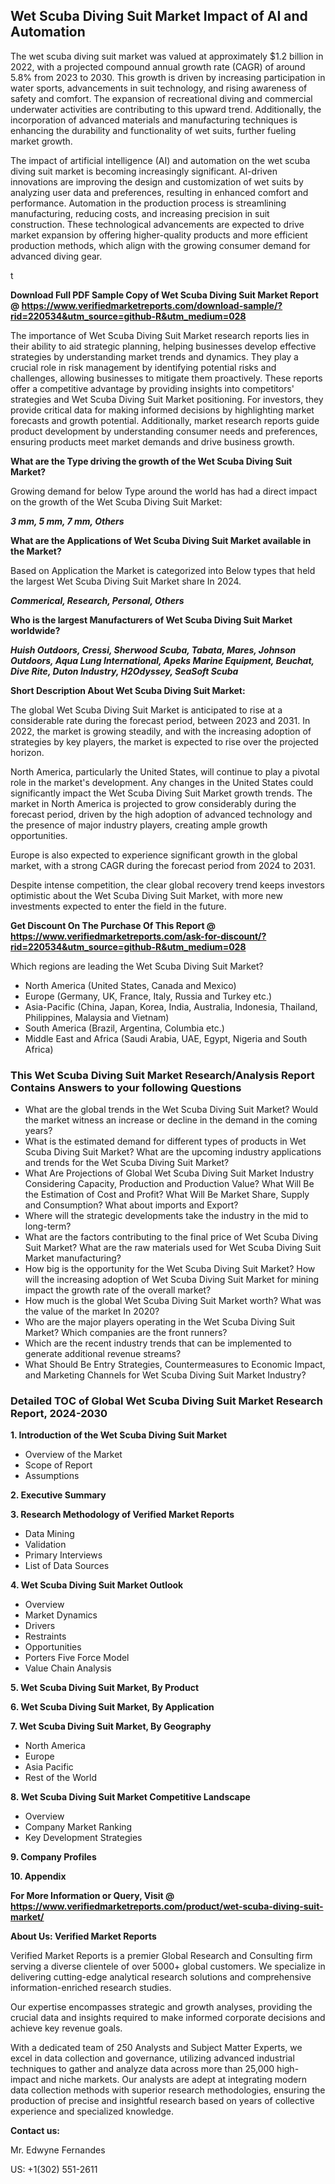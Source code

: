 <h2>Wet Scuba Diving Suit Market Impact of AI and Automation</h2><p>The wet scuba diving suit market was valued at approximately $1.2 billion in 2022, with a projected compound annual growth rate (CAGR) of around 5.8% from 2023 to 2030. This growth is driven by increasing participation in water sports, advancements in suit technology, and rising awareness of safety and comfort. The expansion of recreational diving and commercial underwater activities are contributing to this upward trend. Additionally, the incorporation of advanced materials and manufacturing techniques is enhancing the durability and functionality of wet suits, further fueling market growth.</p><p>The impact of artificial intelligence (AI) and automation on the wet scuba diving suit market is becoming increasingly significant. AI-driven innovations are improving the design and customization of wet suits by analyzing user data and preferences, resulting in enhanced comfort and performance. Automation in the production process is streamlining manufacturing, reducing costs, and increasing precision in suit construction. These technological advancements are expected to drive market expansion by offering higher-quality products and more efficient production methods, which align with the growing consumer demand for advanced diving gear.</p>t</p><p id="" class=""><strong>Download Full PDF Sample Copy of Wet Scuba Diving Suit Market Report @ <a href="https://www.verifiedmarketreports.com/download-sample/?rid=220534&utm_source=github-R&utm_medium=028" target="_blank">https://www.verifiedmarketreports.com/download-sample/?rid=220534&utm_source=github-R&utm_medium=028</a></strong></p><p>The importance of&nbsp;Wet Scuba Diving Suit Market research reports lies in their ability to aid strategic planning, helping businesses develop effective strategies by understanding market trends and dynamics. They play a crucial role in risk management by identifying potential risks and challenges, allowing businesses to mitigate them proactively. These reports offer a competitive advantage by providing insights into competitors' strategies and Wet Scuba Diving Suit Market positioning. For investors, they provide critical data for making informed decisions by highlighting market forecasts and growth potential. Additionally, market research reports guide product development by understanding consumer needs and preferences, ensuring products meet market demands and drive business growth.</p><p><strong>What are the&nbsp;Type driving the growth of the Wet Scuba Diving Suit Market?</strong></p><p id="" class="">Growing demand for below Type around the world has had a direct impact on the growth of the Wet Scuba Diving Suit Market:</p><em><strong>3 mm, 5 mm, 7 mm, Others</strong></em></p><strong>What are the&nbsp;Applications&nbsp;of Wet Scuba Diving Suit Market available in the Market?</strong></p><p id="" class="">Based on Application the Market is categorized into Below types that held the largest Wet Scuba Diving Suit Market share In 2024.</p><em><strong>Commerical, Research, Personal, Others</strong></em></p><strong>Who is the largest Manufacturers of Wet Scuba Diving Suit Market worldwide?</strong></p><p><em><strong>Huish Outdoors, Cressi, Sherwood Scuba, Tabata, Mares, Johnson Outdoors, Aqua Lung International, Apeks Marine Equipment, Beuchat, Dive Rite, Duton Industry, H2Odyssey, SeaSoft Scuba</strong></em></p><p id="" class=""><strong>Short Description About Wet Scuba Diving Suit Market:</strong></p><p>The global Wet Scuba Diving Suit Market is anticipated to rise at a considerable rate during the forecast period, between 2023 and 2031. In 2022, the market is growing steadily, and with the increasing adoption of strategies by key players, the market is expected to rise over the projected horizon.</p><p>North America, particularly the United States, will continue to play a pivotal role in the market's development. Any changes in the United States could significantly impact the Wet Scuba Diving Suit Market growth trends. The market in North America is projected to grow considerably during the forecast period, driven by the high adoption of advanced technology and the presence of major industry players, creating ample growth opportunities.</p><p>Europe is also expected to experience significant growth in the global market, with a strong CAGR during the forecast period from 2024 to 2031.</p><p>Despite intense competition, the clear global recovery trend keeps investors optimistic about the Wet Scuba Diving Suit Market, with more new investments expected to enter the field in the future.</p><p id="" class=""><strong>Get Discount On The Purchase Of This Report @ <a href="https://www.verifiedmarketreports.com/ask-for-discount/?rid=220534&utm_source=github-R&utm_medium=028" target="_blank">https://www.verifiedmarketreports.com/ask-for-discount/?rid=220534&utm_source=github-R&utm_medium=028</a></strong></p>Which regions are leading the Wet Scuba Diving Suit Market?</p><ul><li>North America (United States, Canada and Mexico)</li><li>Europe (Germany, UK, France, Italy, Russia and Turkey etc.)</li><li>Asia-Pacific (China, Japan, Korea, India, Australia, Indonesia, Thailand, Philippines, Malaysia and Vietnam)</li><li>South America (Brazil, Argentina, Columbia etc.)</li><li>Middle East and Africa (Saudi Arabia, UAE, Egypt, Nigeria and South Africa)</li></ul><h3 id="" class="">This Wet Scuba Diving Suit Market Research/Analysis Report Contains Answers to your following Questions</h3><ul><li>What are the global trends in the Wet Scuba Diving Suit Market? Would the market witness an increase or decline in the demand in the coming years?</li><li>What is the estimated demand for different types of products in Wet Scuba Diving Suit Market? What are the upcoming industry applications and trends for the Wet Scuba Diving Suit Market?</li><li>What Are Projections of Global Wet Scuba Diving Suit Market Industry Considering Capacity, Production and Production Value? What Will Be the Estimation of Cost and Profit? What Will Be Market Share, Supply and Consumption? What about imports and Export?</li><li>Where will the strategic developments take the industry in the mid to long-term?</li><li>What are the factors contributing to the final price of Wet Scuba Diving Suit Market? What are the raw materials used for Wet Scuba Diving Suit Market manufacturing?</li><li>How big is the opportunity for the Wet Scuba Diving Suit Market? How will the increasing adoption of Wet Scuba Diving Suit Market for mining impact the growth rate of the overall market?</li><li>How much is the global Wet Scuba Diving Suit Market worth? What was the value of the market In 2020?</li><li>Who are the major players operating in the Wet Scuba Diving Suit Market? Which companies are the front runners?</li><li>Which are the recent industry trends that can be implemented to generate additional revenue streams?</li><li>What Should Be Entry Strategies, Countermeasures to Economic Impact, and Marketing Channels for Wet Scuba Diving Suit Market Industry?</li></ul><h3 id="" class="">Detailed TOC of Global Wet Scuba Diving Suit Market Research Report, 2024-2030</h3><p id="" class=""><strong>1. Introduction of the Wet Scuba Diving Suit Market</strong></p><ul><li>Overview of the Market</li><li>Scope of Report</li><li>Assumptions</li></ul><p id="" class=""><strong>2. Executive Summary</strong></p><p id="" class=""><strong>3. Research Methodology of Verified Market Reports</strong></p><ul><li>Data Mining</li><li>Validation</li><li>Primary Interviews</li><li>List of Data Sources</li></ul><p id="" class=""><strong>4. Wet Scuba Diving Suit Market Outlook</strong></p><ul><li>Overview</li><li>Market Dynamics</li><li>Drivers</li><li>Restraints</li><li>Opportunities</li><li>Porters Five Force Model</li><li>Value Chain Analysis</li></ul><p id="" class=""><strong>5. Wet Scuba Diving Suit Market, By Product</strong></p><p id="" class=""><strong>6. Wet Scuba Diving Suit Market, By Application</strong></p><p id="" class=""><strong>7. Wet Scuba Diving Suit Market, By Geography</strong></p><ul><li>North America</li><li>Europe</li><li>Asia Pacific</li><li>Rest of the World</li></ul><p id="" class=""><strong>8. Wet Scuba Diving Suit Market Competitive Landscape</strong></p><ul><li>Overview</li><li>Company Market Ranking</li><li>Key Development Strategies</li></ul><p id="" class=""><strong>9. Company Profiles</strong></p><p id="" class=""><strong>10. Appendix</strong></p><p id="" class=""><strong>For More Information or Query, Visit @ <a href="https://www.verifiedmarketreports.com/product/wet-scuba-diving-suit-market/" target="_blank">https://www.verifiedmarketreports.com/product/wet-scuba-diving-suit-market/</a></strong></p><p id="" class=""><strong>About Us: Verified Market Reports</strong></p><p id="" class="">Verified Market Reports is a premier Global Research and Consulting firm serving a diverse clientele of over 5000+ global customers. We specialize in delivering cutting-edge analytical research solutions and comprehensive information-enriched research studies.</p><p id="" class="">Our expertise encompasses strategic and growth analyses, providing the crucial data and insights required to make informed corporate decisions and achieve key revenue goals.</p><p id="" class="">With a dedicated team of 250 Analysts and Subject Matter Experts, we excel in data collection and governance, utilizing advanced industrial techniques to gather and analyze data across more than 25,000 high-impact and niche markets. Our analysts are adept at integrating modern data collection methods with superior research methodologies, ensuring the production of precise and insightful research based on years of collective experience and specialized knowledge.</p><p id="" class=""><strong>Contact us:</strong></p><p id="" class="">Mr. Edwyne Fernandes</p><p id="" class="">US: +1(302) 551-2611</p>